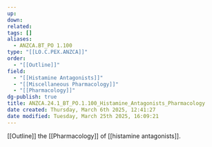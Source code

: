 ```yaml
---
up: 
down: 
related: 
tags: []
aliases:
  - ANZCA.BT_PO 1.100
type: "[[LO.C.PEX.ANZCA]]"
order:
  - "[[Outline]]"
field:
  - "[[Histamine Antagonists]]"
  - "[[Miscellaneous Pharmacology]]"
  - "[[Pharmacology]]"
dg-publish: true
title: ANZCA.24.1_BT_PO.1.100_Histamine_Antagonists_Pharmacology
date created: Thursday, March 6th 2025, 12:41:27
date modified: Tuesday, March 25th 2025, 16:09:21
---
```


[[Outline]] the [[Pharmacology]] of [[histamine antagonists]].

